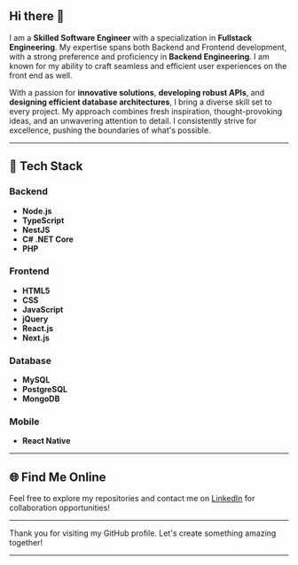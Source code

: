 ## Hi there 👋


I am a **Skilled Software Engineer** with a specialization in **Fullstack Engineering**. My expertise spans both Backend and Frontend development, with a strong preference and proficiency in **Backend Engineering**. I am known for my ability to craft seamless and efficient user experiences on the front end as well.

With a passion for **innovative solutions**, **developing robust APIs**, and **designing efficient database architectures**, I bring a diverse skill set to every project. My approach combines fresh inspiration, thought-provoking ideas, and an unwavering attention to detail. I consistently strive for excellence, pushing the boundaries of what's possible.

---

## 🚀 Tech Stack

### Backend
- **Node.js**
- **TypeScript**
- **NestJS**
- **C# .NET Core**
- **PHP**

### Frontend
- **HTML5**
- **CSS**
- **JavaScript**
- **jQuery**
- **React.js**
- **Next.js**

### Database
- **MySQL**
- **PostgreSQL**
- **MongoDB**

### Mobile
- **React Native**

---

## 🌐 Find Me Online

Feel free to explore my repositories and contact me on [LinkedIn](https://www.linkedin.com/in/dan-george-504108149/) for collaboration opportunities!

---

Thank you for visiting my GitHub profile. Let's create something amazing together!

---

<!--
**DanGeorge35/DanGeorge35** is a ✨ _special_ ✨ repository because its `README.md` (this file) appears on your GitHub profile.

Here are some ideas to get you started:

- 🔭 I’m currently working on ...
- 🌱 I’m currently learning ...
- 👯 I’m looking to collaborate on ...
- 🤔 I’m looking for help with ...
- 💬 Ask me about ...
- 📫 How to reach me: ...
- 😄 Pronouns: ...
- ⚡ Fun fact: ...
-->
